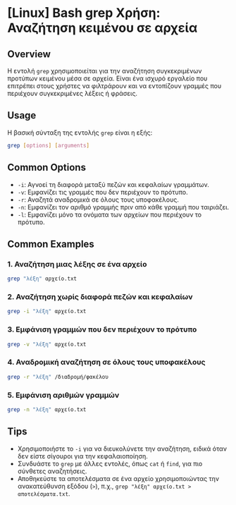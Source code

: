 # [Linux] Bash grep Χρήση: Αναζήτηση κειμένου σε αρχεία

## Overview
Η εντολή `grep` χρησιμοποιείται για την αναζήτηση συγκεκριμένων προτύπων κειμένου μέσα σε αρχεία. Είναι ένα ισχυρό εργαλείο που επιτρέπει στους χρήστες να φιλτράρουν και να εντοπίζουν γραμμές που περιέχουν συγκεκριμένες λέξεις ή φράσεις.

## Usage
Η βασική σύνταξη της εντολής `grep` είναι η εξής:

```bash
grep [options] [arguments]
```

## Common Options
- `-i`: Αγνοεί τη διαφορά μεταξύ πεζών και κεφαλαίων γραμμάτων.
- `-v`: Εμφανίζει τις γραμμές που δεν περιέχουν το πρότυπο.
- `-r`: Αναζητά αναδρομικά σε όλους τους υποφακέλους.
- `-n`: Εμφανίζει τον αριθμό γραμμής πριν από κάθε γραμμή που ταιριάζει.
- `-l`: Εμφανίζει μόνο τα ονόματα των αρχείων που περιέχουν το πρότυπο.

## Common Examples
### 1. Αναζήτηση μιας λέξης σε ένα αρχείο
```bash
grep "λέξη" αρχείο.txt
```

### 2. Αναζήτηση χωρίς διαφορά πεζών και κεφαλαίων
```bash
grep -i "λέξη" αρχείο.txt
```

### 3. Εμφάνιση γραμμών που δεν περιέχουν το πρότυπο
```bash
grep -v "λέξη" αρχείο.txt
```

### 4. Αναδρομική αναζήτηση σε όλους τους υποφακέλους
```bash
grep -r "λέξη" /διαδρομή/φακέλου
```

### 5. Εμφάνιση αριθμών γραμμών
```bash
grep -n "λέξη" αρχείο.txt
```

## Tips
- Χρησιμοποιήστε το `-i` για να διευκολύνετε την αναζήτηση, ειδικά όταν δεν είστε σίγουροι για την κεφαλαιοποίηση.
- Συνδυάστε το `grep` με άλλες εντολές, όπως `cat` ή `find`, για πιο σύνθετες αναζητήσεις.
- Αποθηκεύστε τα αποτελέσματα σε ένα αρχείο χρησιμοποιώντας την ανακατεύθυνση εξόδου (`>`), π.χ., `grep "λέξη" αρχείο.txt > αποτελέσματα.txt`.